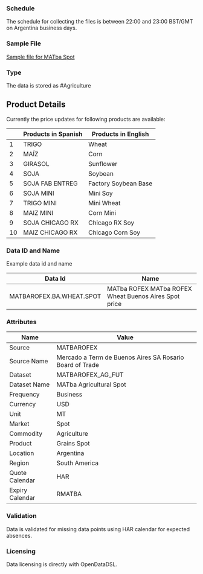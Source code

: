 ### Schedule

The schedule for collecting the files is between 22:00 and 23:00 BST/GMT on Argentina business days.

### Sample File

[Sample file for MATba Spot](pathname:///file-samples/ajustes_20_07_2021.xml)

### Type

The data is stored as #Agriculture

## Product Details

Currently the price updates for following products are available:

||**Products in Spanish**|**Products in English**|
|-|-|-|
|1|TRIGO|Wheat|
|2|MAÍZ|Corn|
|3|GIRASOL|Sunflower|
|4|SOJA|Soybean|
|5|SOJA FAB ENTREG|Factory Soybean Base|
|6|SOJA MINI|Mini Soy|
|7|TRIGO MINI|Mini Wheat|
|8|MAIZ MINI|Corn Mini|
|9|SOJA CHICAGO RX|Chicago RX Soy|
|10|MAIZ CHICAGO RX|Chicago Corn Soy|

### Data ID and Name

Example data id and name

|**Data Id**|**Name**|
|-|-|
|MATBAROFEX.BA.WHEAT.SPOT|MATba ROFEX MATba ROFEX Wheat Buenos Aires Spot price|

### Attributes

|Name|Value|
|-|-|
|Source|MATBAROFEX|
|Source Name|Mercado a Term de Buenos Aires SA Rosario Board of Trade|
|Dataset|MATBAROFEX_AG_FUT|
|Dataset Name|MATba Agricultural Spot|
|Frequency|Business|
|Currency|USD|
|Unit|MT|
|Market|Spot|
|Commodity|Agriculture|
|Product|Grains Spot|
|Location|Argentina|
|Region|South America|
|Quote Calendar|HAR|
|Expiry Calendar|RMATBA|

### Validation

Data is validated for missing data points using HAR calendar for expected absences.

### Licensing

Data licensing is directly with OpenDataDSL.